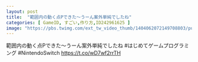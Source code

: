 ```yaml
---
layout: post
title:  "範囲内の動く点Pできた～うーん案外単純でしたね"
categories: [ GameID, すごい,作り方,ID242961625 ]
image: "https://pbs.twimg.com/ext_tw_video_thumb/1404062072149708803/pu/img/6jtMs8d0oFo88-wu.jpg"
---
```

範囲内の動く点Pできた～うーん案外単純でしたね #はじめてゲームプログラミング #NintendoSwitch https://t.co/wD7wf2rrTH
